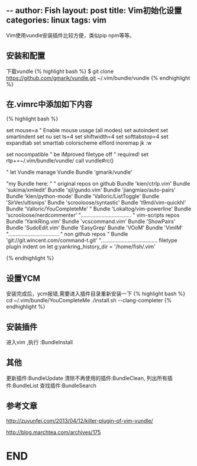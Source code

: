 --
author: Fish
layout: post
title: Vim初始化设置 
categories: linux 
tags: vim 
---
Vim使用vundle安装插件比较方便，类似pip npm等等。

## 安装和配置
下载vundle
{% highlight bash %}
$ git clone https://github.com/gmarik/vundle.git ~/.vim/bundle/vundle
{% endhighlight %}

## 在.vimrc中添加如下内容
{% highlight  bash %}

set mouse=a		" Enable mouse usage (all modes)
set autoindent
set smartindent
set nu
set ts=4
set shiftwidth=4
set softtabstop=4
set expandtab
set smarttab
colorscheme elflord
inoremap jk <ESC>:w

set nocompatible                " be iMproved
filetype off                    " required!
set rtp+=~/.vim/bundle/vundle/
call vundle#rc()

" let Vundle manage Vundle
Bundle 'gmarik/vundle'

"my Bundle here:
"
" original repos on github
Bundle 'kien/ctrlp.vim'
Bundle 'sukima/xmledit'
Bundle 'sjl/gundo.vim'
Bundle 'jiangmiao/auto-pairs'
Bundle 'klen/python-mode'
Bundle 'Valloric/ListToggle'
Bundle 'SirVer/ultisnips'
Bundle 'scrooloose/syntastic'
Bundle 't9md/vim-quickhl'
Bundle 'Valloric/YouCompleteMe'
" Bundle 'Lokaltog/vim-powerline'
Bundle 'scrooloose/nerdcommenter'
"..................................
" vim-scripts repos
Bundle 'YankRing.vim'
Bundle 'vcscommand.vim'
Bundle 'ShowPairs'
Bundle 'SudoEdit.vim'
Bundle 'EasyGrep'
Bundle 'VOoM'
Bundle 'VimIM'
"..................................
" non github repos
" Bundle 'git://git.wincent.com/command-t.git'
"......................................
filetype plugin indent on
let g:yankring_history_dir = '/home/fish/.vim'

{% endhighlight %}

## 设置YCM
安装完成后，ycm报错,需要进入插件目录重新安装一下
{% highlight bash %}
cd ~/.vim/bundle/YouCompleteMe
./install.sh --clang-completer
{% endhighlight %}

## 安装插件

进入vim ,执行 :BundleInstall

## 其他

更新插件:BundleUpdate
清除不再使用的插件:BundleClean,
列出所有插件:BundleList
查找插件:BundleSearch


## 参考文章
http://zuyunfei.com/2013/04/12/killer-plugin-of-vim-vundle/

http://blog.marchtea.com/archives/175
# END
